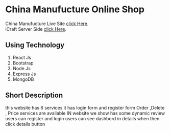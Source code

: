 # China Manufucture Online Shop

China Manufucture Live Site [click Here](https://china-manufucture.web.app/).
</br>
iCraft Server Side [click Here]().

## Using Technology 
1. React Js
2. Bootstrap
3. Node Js
4. Express Js
5. MongoDB

## Short Description 
this website has 6 services
it has login form and register form
Order ,Delete , Price services are available
IN website we show has some dynamic review
users can register and login
users can see dashbord in details when then click details button